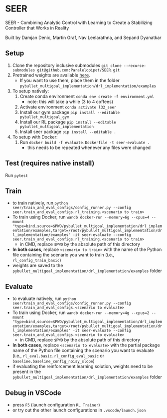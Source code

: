 # SEER

SEER - Combining Analytic Control with Learning to Create a Stabilizing Controller that Works in Reality

Built by Damjan Denic, Martin Graf, Nav Leelarathna, and Sepand Dyanatkar

## Setup

1. Clone the repository inclusive submodules `git clone --recurse-submodules git@github.com:Paralelopipet/SEER.git`
2. Pretrained weights are available [here](https://drive.google.com/drive/folders/1jb2BDK5zjfsgHRM_pPp3TxM13kClO0f4?usp=sharing).
    - If you want to use them, place them in the folder `pybullet_multigoal_implementation/drl_implementation/examples`
3. To setup natively:
    1. Create conda environment `conda env create -f environment.yml`
        - note: this will take a while (3 to 4 coffees)
    2. Activate environment `conda activate l32_seer`
    3. Install our gym package `pip install --editable pybullet_multigoal_gym`
    4. Install our RL package `pip install --editable pybullet_multigoal_implementation`
    5. Install seer package `pip install --editable .`
4. To setup with Docker:
    1. Run `docker build -f evaluate.Dockerfile -t seer-evaluate .`
        - this needs to be repeated whenever any files were changed

## Test (requires native install)

Run `pytest`

## Train

- to train natively, run
`python seer/train_and_eval_configs/config_runner.py --config seer.train_and_eval_configs.rl_training.<scenario to train>`
- To train using Docker, run `wandb docker-run --memory=6g --cpus=4 --mount "type=bind,source=$PWD/pybullet_multigoal_implementation/drl_implementation/examples,target=/root/pybullet_multigoal_implementation/drl_implementation/examples" -it seer-evaluate --config seer.train_and_eval_configs.rl_training.<scenario to train>`
    - in CMD, replace `$PWD` by the absolute path of this directory
- **In both cases**, replace `<scenario to train>` with the name of the Python file containing the scenario you want to train (i.e., `rl_config_train_basic`)
- weights are saved to the `pybullet_multigoal_implementation/drl_implementation/examples` folder


## Evaluate
- to evaluate natively, run
`python seer/train_and_eval_configs/config_runner.py --config seer.train_and_eval_configs.<scenario to evaluate>`
- To train using Docker, run `wandb docker-run --memory=4g --cpus=2 --mount "type=bind,source=$PWD/pybullet_multigoal_implementation/drl_implementation/examples,target=/root/pybullet_multigoal_implementation/drl_implementation/examples" -it seer-evaluate --config seer.train_and_eval_configs.<scenario to evaluate>`
    - in CMD, replace `$PWD` by the absolute path of this directory
- **In both cases**, replace `<scenario to evaluate>` with the partial package name of the Python file containing the scenario you want to evaluate (i.e., `rl_eval.basic.rl_config_eval_basic` or `baseline.baseline_config_noisy_slope`)
- if evaluating the reinforcement learning solution, weights need to be present in the `pybullet_multigoal_implementation/drl_implementation/examples` folder

## Debug in VSCode

- press `F5` (launch configuration `RL Trainer`)
- or try out the other launch configurations in `.vscode/launch.json`
